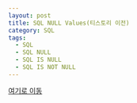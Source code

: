 ```yaml
---
layout: post
title: SQL NULL Values(티스토리 이전)
category: SQL
tags:
  - SQL
  - SQL NULL
  - SQL IS NULL
  - SQL IS NOT NULL
---
```




[여기로 이동](https://lifetutorial.tistory.com/26)

